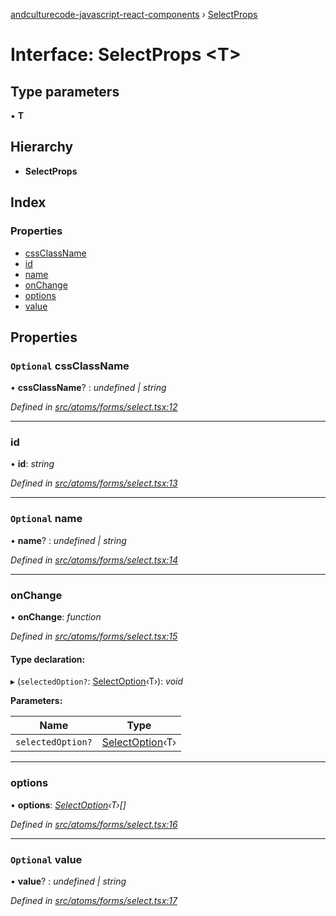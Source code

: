 [andculturecode-javascript-react-components](../README.md) › [SelectProps](selectprops.md)

# Interface: SelectProps <**T**>

## Type parameters

▪ **T**

## Hierarchy

* **SelectProps**

## Index

### Properties

* [cssClassName](selectprops.md#optional-cssclassname)
* [id](selectprops.md#id)
* [name](selectprops.md#optional-name)
* [onChange](selectprops.md#onchange)
* [options](selectprops.md#options)
* [value](selectprops.md#optional-value)

## Properties

### `Optional` cssClassName

• **cssClassName**? : *undefined | string*

*Defined in [src/atoms/forms/select.tsx:12](https://github.com/AndcultureCode/AndcultureCode.JavaScript.React.Components/blob/85bf079/src/atoms/forms/select.tsx#L12)*

___

###  id

• **id**: *string*

*Defined in [src/atoms/forms/select.tsx:13](https://github.com/AndcultureCode/AndcultureCode.JavaScript.React.Components/blob/85bf079/src/atoms/forms/select.tsx#L13)*

___

### `Optional` name

• **name**? : *undefined | string*

*Defined in [src/atoms/forms/select.tsx:14](https://github.com/AndcultureCode/AndcultureCode.JavaScript.React.Components/blob/85bf079/src/atoms/forms/select.tsx#L14)*

___

###  onChange

• **onChange**: *function*

*Defined in [src/atoms/forms/select.tsx:15](https://github.com/AndcultureCode/AndcultureCode.JavaScript.React.Components/blob/85bf079/src/atoms/forms/select.tsx#L15)*

#### Type declaration:

▸ (`selectedOption?`: [SelectOption](selectoption.md)‹T›): *void*

**Parameters:**

Name | Type |
------ | ------ |
`selectedOption?` | [SelectOption](selectoption.md)‹T› |

___

###  options

• **options**: *[SelectOption](selectoption.md)‹T›[]*

*Defined in [src/atoms/forms/select.tsx:16](https://github.com/AndcultureCode/AndcultureCode.JavaScript.React.Components/blob/85bf079/src/atoms/forms/select.tsx#L16)*

___

### `Optional` value

• **value**? : *undefined | string*

*Defined in [src/atoms/forms/select.tsx:17](https://github.com/AndcultureCode/AndcultureCode.JavaScript.React.Components/blob/85bf079/src/atoms/forms/select.tsx#L17)*
